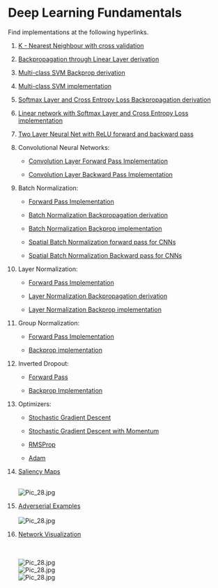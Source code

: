 # Deep Learning Fundamentals

Find implementations at the following hyperlinks. 

1. [K - Nearest Neighbour with cross validation](./Assignment_1/Solutions/cs231n/classifiers/k_nearest_neighbor.py)
 
2. [Backpropagation through Linear Layer derivation](./Derivations/Backprop%20Svm%20softmax%20linear.pdf)

3. [Multi-class SVM Backprop derivation](./Derivations/Backprop%20Svm%20softmax%20linear.pdf)

4. [Multi-class SVM implementation](./Assignment_1/Solutions/cs231n/classifiers/linear_svm.py)

5. [Softmax Layer and Cross Entropy Loss Backpropagation derivation](./Derivations/Backprop%20Svm%20softmax%20linear.pdf)

6. [Linear network with Softmax Layer and Cross Entropy Loss implementation](./Assignment_1/Solutions/cs231n/classifiers/softmax.py)

7. [Two Layer Neural Net with ReLU forward and backward pass](./Assignment_1/Solutions/cs231n/classifiers/neural_net.py)

8. Convolutional Neural Networks:

      * [Convolution Layer Forward Pass Implementation](./Assignment_2/Solutions/cs231n/layers.py#L515)
      
      * [Convolution Layer Backward Pass Implementation](./Assignment_2/Solutions/cs231n/layers.py#L595)
      
 
9.  Batch Normalization:

      * [Forward Pass Implementation](/Assignments/Assignment_2/Solutions/cs231n/layers.py#L118)
      
      * [Batch Normalization Backpropagation derivation](./Derivations/batch%20normalisation.pdf)
      
      * [Batch Normalization Backprop implementation](./Assignment_2/Solutions/cs231n/layers.py#L224)
      
      * [Spatial Batch Normalization forward pass for CNNs](./Assignment_2/Solutions/cs231n/layers.py#L851)
      
      * [Spatial Batch Normalization Backward pass for CNNs](./Assignment_2/Solutions/cs231n/layers.py#L911)
      
10. Layer Normalization:

      * [Forward Pass Implementation](/Assignments/Assignment_2/Solutions/cs231n/layers.py#L328)
      
      * [Layer Normalization Backpropagation derivation](./Derivations/layer%20normalisation.pdf)
      
      * [Layer Normalization Backprop implementation](./Assignment_2/Solutions/cs231n/layers.py#L382)

11. Group Normalization:
      
      * [Forward Pass Implementation](./Assignment_2/Solutions/cs231n/layers.py#L961)
      
      * [Backprop implementation](./Assignment_2/Solutions/cs231n/layers.py#L1016)

12. Inverted Dropout:
      
      * [Forward Pass](./Assignment_2/Solutions/cs231n/layers.py#L430)
      
      * [Backprop Implementation](./Assignment_2/Solutions/cs231n/layers.py#L490)
      

14. Optimizers:

    * [Stochastic Gradient Descent](./Assignment_2/Solutions/cs231n/optim.py#L33)
    
    * [Stochastic Gradient Descent with Momentum](./Assignment_2/Solutions/cs231n/optim.py#L47)
        
    * [RMSProp](./Assignment_2/Solutions/cs231n/optim.py#L79)
        
    * [Adam](./Assignment_2/Solutions/cs231n/optim.py#L115)
    
    
15. [Saliency Maps](./Assignment_3/Solutions/NetworkVisualization-TensorFlow.ipynb)
    
    <br/>
    <img src="https://github.com/aartighatkesar/Deep-Learning-Fundamentals/blob/master/readme_imgs/Saliency_maps.png" alt="Pic_28.jpg"/>
    <br/>
16. [Adverserial Examples](./Assignment_3/Solutions/NetworkVisualization-TensorFlow.ipynb)
    <br/>
    <br/>
    <img src="https://github.com/aartighatkesar/Deep-Learning-Fundamentals/blob/master/readme_imgs/adverserial_examples.png" alt="Pic_28.jpg"/>
    <br/>
    
17. [Network Visualization](./Assignment_3/Solutions/NetworkVisualization-TensorFlow.ipynb)

    <br/>
    <br/>
    <img src="https://github.com/aartighatkesar/Deep-Learning-Fundamentals/blob/master/readme_imgs/network_vis_1.png" alt="Pic_28.jpg"/>
    <br/>
    <img src="https://github.com/aartighatkesar/Deep-Learning-Fundamentals/blob/master/readme_imgs/network_vis_2.png" alt="Pic_28.jpg"/>
    <br/>
    <img src="https://github.com/aartighatkesar/Deep-Learning-Fundamentals/blob/master/readme_imgs/network_vis_3.png" alt="Pic_28.jpg"/>
    <br/>